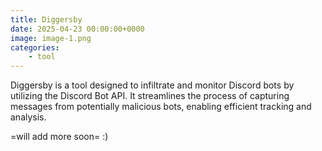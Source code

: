 ```yaml
---
title: Diggersby
date: 2025-04-23 00:00:00+0000
image: image-1.png
categories:
    - tool
---
```


Diggersby is a tool designed to infiltrate and monitor Discord bots by utilizing the Discord Bot API. It streamlines the process of capturing messages from potentially malicious bots, enabling efficient tracking and analysis.

=will add more soon=
:)